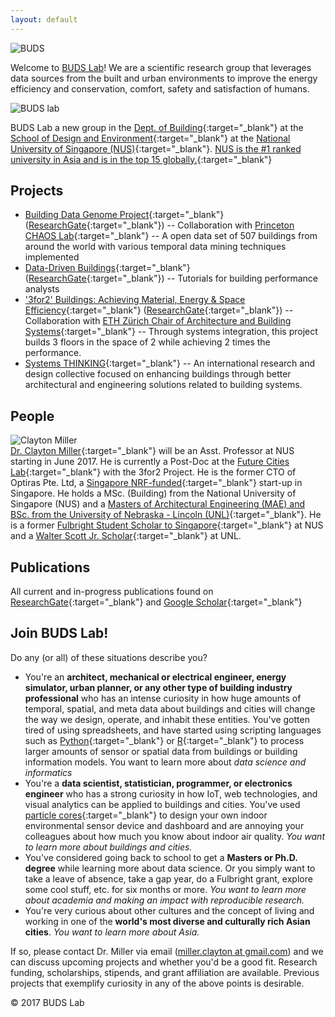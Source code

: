 ```yaml
---
layout: default
---
```


![BUDS](buds-lab.github.io/budslab_banner.png)

Welcome to [BUDS Lab](https://github.com/buds-lab)! We are a scientific research group that leverages data sources from the built and urban environments to improve the energy efficiency and conservation, comfort, safety and satisfaction of humans.

![BUDS lab](buds-lab.github.io/nus.png)

BUDS Lab a new group in the [Dept. of Building](http://www.bdg.nus.edu.sg/){:target="_blank"} at the [School of Design and Environment](http://www.sde.nus.edu.sg/){:target="_blank"} at the [National University of Singapore (NUS)](http://www.nus.edu.sg/){:target="_blank"}. [NUS is the #1 ranked university in Asia and is in the top 15 globally.](http://www.nus.edu.sg/global/rankings.html){:target="_blank"}

## Projects
* [Building Data Genome Project](https://github.com/buds-lab/the-building-data-genome){:target="_blank"} ([ResearchGate](https://www.researchgate.net/project/Building-Data-Genome-Project){:target="_blank"}) -- Collaboration with [Princeton CHAOS Lab](https://chaos.princeton.edu/){:target="_blank"} -- A open data set of 507 buildings from around the world with various temporal data mining techniques implemented
* [Data-Driven Buildings](http://www.datadrivenbuilding.org/){:target="_blank"} ([ResearchGate](https://www.researchgate.net/project/Data-Driven-Buildings){:target="_blank"}) -- Tutorials for building performance analysts 
* ['3for2' Buildings: Achieving Material, Energy & Space Efficiency](http://www.systems.arch.ethz.ch/research/3for2-beyond-efficiency.html){:target="_blank"} ([ResearchGate](https://www.researchgate.net/project/3for2-Buildings-Achieving-Material-Energy-Space-Efficiency){:target="_blank"}) -- Collaboration with [ETH Z&uuml;rich Chair of Architecture and Building Systems](http://www.systems.arch.ethz.ch/){:target="_blank"} -- Through systems integration, this project builds 3 floors in the space of 2 while achieving 2 times the performance.
* [Systems THINKING](http://www.systh.ink/){:target="_blank"} -- An international research and design collective focused on enhancing buildings through better architectural and engineering solutions related to building systems.

## People
![Clayton Miller](buds-lab.github.io/dr_clayton_miller.png)
<br>
[Dr. Clayton Miller](https://www.researchgate.net/profile/Clayton_Miller2){:target="_blank"} will be an Asst. Professor at NUS starting in June 2017. He is currently a Post-Doc at the [Future Cities Lab](http://www.fcl.ethz.ch/){:target="_blank"} with the 3for2 Project. He is the former CTO of Optiras Pte. Ltd, a [Singapore NRF-funded](https://www.nrf.gov.sg/){:target="_blank"} start-up in Singapore. He holds a MSc. (Building) from the National University of Singapore (NUS) and a [Masters of Architectural Engineering (MAE) and BSc. from the University of Nebraska - Lincoln (UNL)](http://engineering.unl.edu/durhamschool/){:target="_blank"}. He is a former [Fulbright Student Scholar to Singapore](https://fulbrightsg.org/){:target="_blank"} at NUS and a [Walter Scott Jr. Scholar](https://scottscholaralumni.wordpress.com/){:target="_blank"} at UNL. 

## Publications
All current and in-progress publications found on [ResearchGate](https://www.researchgate.net/profile/Clayton_Miller2){:target="_blank"} and [Google Scholar](https://scholar.google.com.sg/citations?user=akL857IAAAAJ&hl=en){:target="_blank"}

## Join BUDS Lab!
Do any (or all) of these situations describe you?
* You're an **architect, mechanical or electrical engineer, energy simulator, urban planner, or any other type of building industry professional** who has an intense curiosity in how huge amounts of temporal, spatial, and meta data about buildings and cities will change the way we design, operate, and inhabit these entities. You've gotten tired of using spreadsheets, and have started using scripting languages such as [Python](https://www.python.org/){:target="_blank"} or [R](https://www.r-project.org/){:target="_blank"} to process larger amounts of sensor or spatial data from buildings or building information models. You want to learn more about *data science and informatics*
* You're a **data scientist, statistician, programmer, or electronics engineer** who has a strong curiosity in how IoT, web technologies, and visual analytics can be applied to buildings and cities. You've used [particle cores](https://www.particle.io/){:target="_blank"} to design your own indoor environmental sensor device and dashboard and are annoying your colleagues about how much you know about indoor air quality. *You want to learn more about buildings and cities.* 
* You've considered going back to school to get a **Masters or Ph.D. degree** while learning more about data science. Or you simply want to take a leave of absence, take a gap year, do a Fulbright grant, explore some cool stuff, etc. for six months or more. *You want to learn more about academia and making an impact with reproducible research.*
* You're very curious about other cultures and the concept of living and working in one of the **world's most diverse and culturally rich Asian cities**. *You want to learn more about Asia.*

If so, please contact Dr. Miller via email ([miller.clayton at gmail.com](mailto:miller.clayton@gmail.com)) and we can discuss upcoming projects and whether you'd be a good fit. Research funding, scholarships, stipends, and grant affiliation are available. Previous projects that exemplify curiosity in any of the above points is desirable.

&copy; 2017 BUDS Lab



<!-- <iframe src="https://ghbtns.com/github-btn.html?user=chibicode&amp;repo=solo&amp;type=watch&amp;count=true&amp;size=large"
  allowtransparency="true" frameborder="0" scrolling="0" width="170" height="30"></iframe><br/> 

<!-- Looking for a more standard Jekyll theme? Try out [Shiori](http://github.com/ellekasai/shiori) theme, which has Bootstrap integration.

## Solo is useful if...

* You want to create an "about me" page from a single markdown file and host it under a custom domain name.
* You want to create a single-page website that's mostly text, like [Know Your Company](https://knowyourcompany.com/).
* You want to share a single markdown file and tried GitHub Gist ([example](https://gist.github.com/dypsilon/5819504)), but would like something nicer-looking.
* You want something like GitHub's [automatic page generator](http://pages.github.com/) for a non-code repository.

This page itself is built with Solo. It's generated from [this markdown file](https://github.com/chibicode/solo/blob/gh-pages/_includes/index.md).

## Usage

First, [install Jekyll](http://jekyllrb.com/docs/installation/). Then download Solo from its [GitHub Repository](https://github.com/chibicode/solo). Start Jekyll and you should see this page up and running.

**The main file you'll be editing is `index.md`**. This becomes the content for the page.

### Other Files

* Edit `_config.yml` to change the site's title and description.
* Edit `_includes/head.html` to add custom code to `<head>`.
* Edit `_includes/scripts.html` to add custom code before `</body>`.
* Edit `CNAME` to host on a custom domain.
* Edit `README.md` before pushing your code.

### Don't use `<h1>` tags

Wthin `index.md`, do not use `<h1>` tags - `<h1>` is reserved for the site title.

### Supported Tags

Solo supports lists, `<hr>`s, `<table>`s,

> blockquotes, and...

~~~html
<pre>code blocks with syntax highlighting.</pre>
~~~

### Keep Solo up to date

Instead of downloading, you can [fork Solo](https://github.com/chibicode/solo/fork) and use the "upstream" strategy described on [this page](https://help.github.com/articles/fork-a-repo) to keep Solo up to date.

## Author

Shu Uesugi ([Twitter](http://twitter.com/chibicode)/[GitHub](http://github.com/chibicode)/[G+](https://plus.google.com/110325199858284431541?rel=author)).

![Shu Uesugi](https://www.gravatar.com/avatar/b868d84bbe2ed30ec45c9253e1c1cefe.jpg?s=200)

### License

[MIT License](http://chibicode.mit-license.org/) -->

